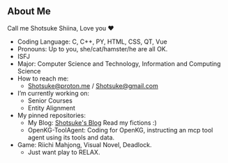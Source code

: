 ## About Me

Call me Shotsuke Shiina, Love you ❤️

- Coding Language: C, C++, PY, HTML, CSS, QT, Vue
- Pronouns: Up to you, she/cat/hamster/he are all OK.
- ISFJ
- Major: Computer Science and Technology, Information and Computing Science
- How to reach me:
  - Shotsuke@proton.me / Shotsuke@gmail.com
- I’m currently working on:
  - Senior Courses
  - Entity Alignment
- My pinned repositories:
  - My Blog: [Shotsuke's Blog](https://shotsuke.github.io/) Read my fictions :)
  - OpenKG-ToolAgent: Coding for OpenKG, instructing an mcp tool agent using its tools and data. 
- Game: Riichi Mahjong, Visual Novel, Deadlock.
  - Just want play to RELAX.

<!--
**Shotsuke/Shotsuke** is a ✨ _special_ ✨ repository because its `README.md` (this file) appears on your GitHub profile.

Here are some ideas to get you started:

- 🔭 I’m currently working on ...
- 🌱 I’m currently learning ...
- 👯 I’m looking to collaborate on ...
- 🤔 I’m looking for help with ...
- 💬 Ask me about ...
- 📫 How to reach me: ...
- 😄 Pronouns: ...
- ⚡ Fun fact: ...
-->
